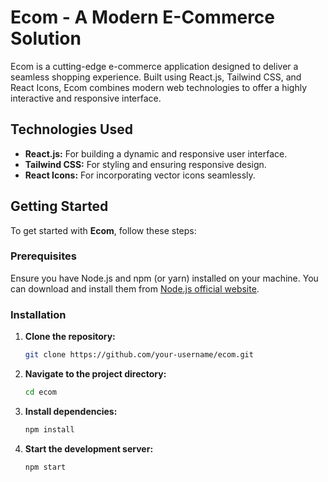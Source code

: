# Ecom - A Modern E-Commerce Solution
Ecom is a cutting-edge e-commerce application designed to deliver a seamless shopping experience. Built using React.js, Tailwind CSS, and React Icons, Ecom combines modern web technologies to offer a highly interactive and responsive interface.

## Technologies Used

- **React.js:** For building a dynamic and responsive user interface.
- **Tailwind CSS:** For styling and ensuring responsive design.
- **React Icons:** For incorporating vector icons seamlessly.

## Getting Started

To get started with **Ecom**, follow these steps:

### Prerequisites

Ensure you have Node.js and npm (or yarn) installed on your machine. You can download and install them from [Node.js official website](https://nodejs.org/).

### Installation

1. **Clone the repository:**

    ```bash
    git clone https://github.com/your-username/ecom.git
    ```

2. **Navigate to the project directory:**

    ```bash
    cd ecom
    ```

3. **Install dependencies:**

    ```bash
    npm install
    ```


4. **Start the development server:**

    ```bash
    npm start
    ```


